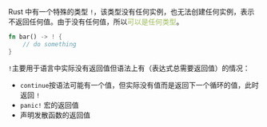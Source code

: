 Rust 中有一个特殊的类型 `!`​，该类型没有任何实例，也无法创建任何实例，表示不返回任何值。由于没有任何值，所以<font color="#9bbb59">可以是任何类型</font>。

```rust
fn bar() -> ! {
    // do something
}
```

`​!​` 主要用于语言中实际没有返回值但语法上有（表达式总需要返回值）的情况：
- ​`continue`​ 按语法可能有一个值，但实际没有值而是返回下一个循环的值，此时返回 `!​`
- ​`panic!`​ 宏的返回值
- 声明发散函数的返回值